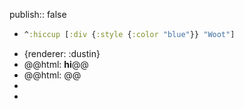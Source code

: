publish:: false

- ```cljs :results
  ^:hiccup [:div {:style {:color "blue"}} "Woot"]
  ```
- {renderer: :dustin}
- @@html: <b>hi</b>@@
- @@html: <query-portal /> @@
-
-